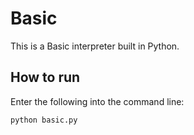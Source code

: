 # Basic
This is a Basic interpreter built in Python.

## How to run
Enter the following into the command line:

`python basic.py`
